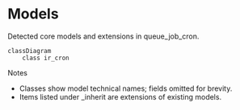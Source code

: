 # Models

Detected core models and extensions in queue_job_cron.

```mermaid
classDiagram
    class ir_cron
```

Notes
- Classes show model technical names; fields omitted for brevity.
- Items listed under _inherit are extensions of existing models.
